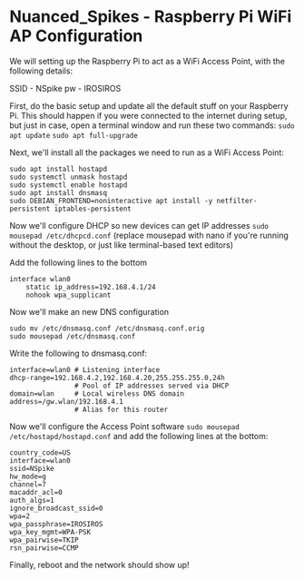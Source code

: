 # Nuanced_Spikes - Raspberry Pi WiFi AP Configuration

We will setting up the Raspberry Pi to act as a WiFi Access Point, with the following details:

SSID - NSpike
pw   - IROSIROS

First, do the basic setup and update all the default stuff on your Raspberry Pi. This should happen if you were connected to the internet during setup, but just in case, open a terminal window and run these two commands:
```sudo apt update```
```sudo apt full-upgrade```

Next, we'll install all the packages we need to run as a WiFi Access Point:
```
sudo apt install hostapd
sudo systemctl unmask hostapd
sudo systemctl enable hostapd
sudo apt install dnsmasq
sudo DEBIAN_FRONTEND=noninteractive apt install -y netfilter-persistent iptables-persistent
```

Now we'll configure DHCP so new devices can get IP addresses
`sudo mousepad /etc/dhcpcd.conf`
(replace mousepad with nano if you're running without the desktop, or just like terminal-based text editors)

Add the following lines to the bottom
```
interface wlan0
    static ip_address=192.168.4.1/24
    nohook wpa_supplicant
```

Now we'll make an new DNS configuration
```
sudo mv /etc/dnsmasq.conf /etc/dnsmasq.conf.orig
sudo mousepad /etc/dnsmasq.conf
```
Write the following to dnsmasq.conf:
```
interface=wlan0 # Listening interface
dhcp-range=192.168.4.2,192.168.4.20,255.255.255.0,24h
                # Pool of IP addresses served via DHCP
domain=wlan     # Local wireless DNS domain
address=/gw.wlan/192.168.4.1
                # Alias for this router
```

Now we'll configure the Access Point software
```sudo mousepad /etc/hostapd/hostapd.conf```
and add the following lines at the bottom:
```
country_code=US
interface=wlan0
ssid=NSpike
hw_mode=g
channel=7
macaddr_acl=0
auth_algs=1
ignore_broadcast_ssid=0
wpa=2
wpa_passphrase=IROSIROS
wpa_key_mgmt=WPA-PSK
wpa_pairwise=TKIP
rsn_pairwise=CCMP
```

Finally, reboot and the network should show up!
